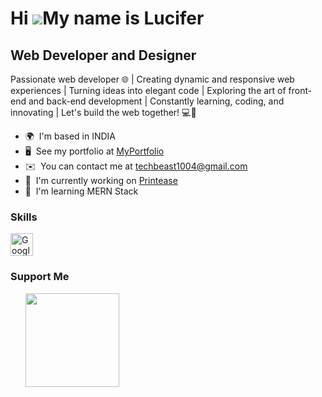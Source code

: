 Hi ![](https://user-images.githubusercontent.com/18350557/176309783-0785949b-9127-417c-8b55-ab5a4333674e.gif)My name is Lucifer
===============================================================================================================================

Web Developer and Designer
--------------------------

Passionate web developer 🌐 | Creating dynamic and responsive web experiences | Turning ideas into elegant code | Exploring the art of front-end and back-end development | Constantly learning, coding, and innovating | Let's build the web together! 💻🚀

* 🌍  I'm based in INDIA
* 🖥️  See my portfolio at [MyPortfolio](http://https://chat.openai.com/)
* ✉️  You can contact me at [techbeast1004@gmail.com](mailto:techbeast1004@gmail.com)
* 🚀  I'm currently working on [Printease](http://https://github.com/lucifer10042003/lucifer10042003)
* 🧠  I'm learning MERN Stack

### Skills


<p align="left">
<ICON ICON ICON ICON ICON ICON ICON ICON ICON ICON ICON ICON ICON ICON ICON ICON ICON ICON ICON ICON ICON ICON ICON ICON/>
<a href="https://cloud.google.com/" target="_blank" rel="noreferrer"><img src="https://raw.githubusercontent.com/danielcranney/readme-generator/main/public/icons/skills/googlecloud-colored.svg" width="36" height="36" alt="Google Cloud" /></a>
</p>


### Support Me

<ul style="list-style-type: none; margin: 0;">

<li style="display: inline-block; margin-right: 0.25rem;"><a href="https://www.buymeacoffee.com/yuvraj"><img src="https://cdn.buymeacoffee.com/buttons/v2/default-yellow.png" width="150"/></a></li>

</ul>
